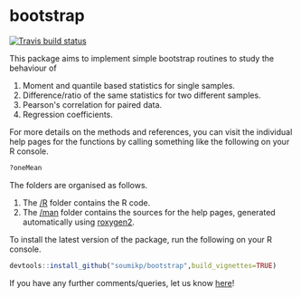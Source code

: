# bootstrap

<!-- badges: start -->
[![Travis build status](https://travis-ci.com/soumikp/bootstrap.svg?branch=master)](https://travis-ci.com/soumikp/bootstrap)
<!-- badges: end -->

This package aims to implement simple bootstrap routines to study the behaviour of 

1. Moment and quantile based statistics for single samples.
2. Difference/ratio of the same statistics for two different samples.
3. Pearson's correlation for paired data.
4. Regression coefficients. 

For more details on the methods and references, you can visit the individual help pages for the functions by calling something like the following on your R console.

```R
?oneMean
```

The folders are organised as follows. 

1. The [/R](https://github.com/soumikp/bootstrap/tree/main/R) folder contains the R code. 
2. The [/man](https://github.com/soumikp/bootstrap/tree/main/man) folder contains the sources for the help pages, generated automatically using [roxygen2](https://cran.r-project.org/web/packages/roxygen2). 

To install the latest version of the package, run the following on your R console.

```R
devtools::install_github("soumikp/bootstrap",build_vignettes=TRUE)
```

If you have any further comments/queries, let us know [here](mailto:soumikp@umich.edu)!
